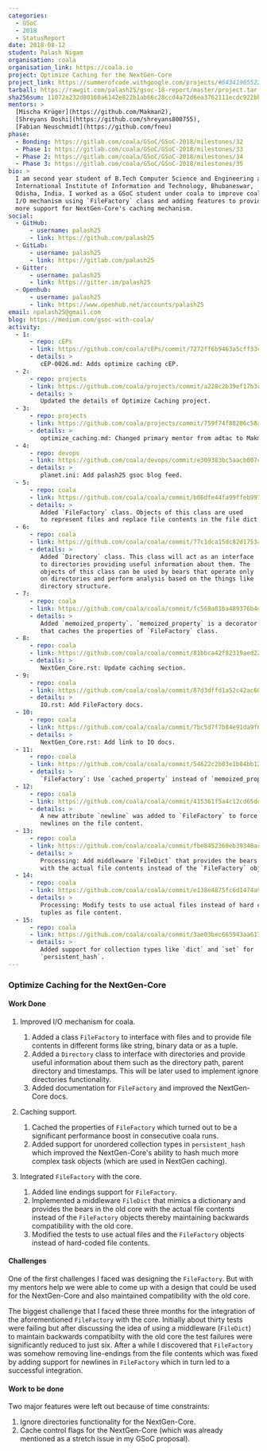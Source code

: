 ```yaml
---
categories:
  - GSoC
  - 2018
  - StatusReport
date: 2018-08-12
student: Palash Nigam
organisation: coala
organisation_link: https://coala.io
project: Optimize Caching for the NextGen-Core
project_link: https://summerofcode.withgoogle.com/projects/#6434190552203264
tarball: https://rawgit.com/palash25/gsoc-18-report/master/project.tar.gz
sha256sum: 11072a232d80160a6142e822b1ab66c28ccd4a72d6ea3762111ecdc922bb8479
mentors: >
  [Mischa Krüger](https://github.com/Makman2),
  [Shreyans Doshi](https://github.com/shreyans800755),
  [Fabian Neuschmidt](https://github.com/fneu)
phase:
  - Bonding: https://gitlab.com/coala/GSoC/GSoC-2018/milestones/32
  - Phase 1: https://gitlab.com/coala/GSoC/GSoC-2018/milestones/33
  - Phase 2: https://gitlab.com/coala/GSoC/GSoC-2018/milestones/34
  - Phase 3: https://gitlab.com/coala/GSoC/GSoC-2018/milestones/35
bio: >
  I am second year student of B.Tech Computer Science and Engineering at
  International Institute of Information and Technology, Bhubaneswar,
  Odisha, India. I worked as a GSoC student under coala to improve coala's
  I/O mechanism using `FileFactory` class and adding features to provide
  more support for NextGen-Core's caching mechanism.
social:
  - GitHub:
      - username: palash25
      - link: https://github.com/palash25
  - GitLab:
      - username: palash25
      - link: https://gitlab.com/palash25
  - Gitter:
      - username: palash25
      - link: https://gitter.im/palash25
  - Openhub:
      - username: palash25
      - link: https://www.openhub.net/accounts/palash25
email: npalash25@gmail.com
blog: https://medium.com/gsoc-with-coala/
activity:
  - 1:
      - repo: cEPs
      - link: https://github.com/coala/cEPs/commit/7272ff6b9463a5cff33c431f73a416e5a999f4ac
      - details: >
         cEP-0026.md: Adds optimize caching cEP.
  - 2:
      - repo: projects
      - link: https://github.com/coala/projects/commit/a228c2b39ef17b3c6d3572853601dfa05b938173
      - details: >
         Updated the details of Optimize Caching project.
  - 3:
      - repo: projects
      - link: https://github.com/coala/projects/commit/759f74f88206c58ac80dd7acd12cadbae13f28cb
      - details: >
         optimize_caching.md: Changed primary mentor from adtac to Makman2.
  - 4:
      - repo: devops
      - link: https://github.com/coala/devops/commit/e309383bc5aacb007c4986bd74197238a4fcc96d
      - details: >
         planet.ini: Add palash25 gsoc blog feed.
  - 5:
      - repo: coala
      - link: https://github.com/coala/coala/commit/b06dfe44fa99ffeb997f6f0a4bf302938fb9734c
      - details: >
         Added `FileFactory` class. Objects of this class are used
         to represent files and replace file contents in the file dict.
  - 6:
      - repo: coala
      - link: https://github.com/coala/coala/commit/77c1dca15dc82d1753aa0962017899392d0033ec
      - details: >
         Added `Directory` class. This class will act as an interface
         to directories providing useful information about them. The
         objects of this class can be used by bears that operate only
         on directories and perform analysis based on the things like
         directory structure.
  - 7:
      - repo: coala
      - link: https://github.com/coala/coala/commit/fc568a01ba489376b4d6efac12ea772cb3cb1573
      - details: >
         Added `memoized_property`. `memoized_property` is a decorator
         that caches the properties of `FileFactory` class.
  - 8:
      - repo: coala
      - link: https://github.com/coala/coala/commit/81bbca42f82319aed22ba7f90781d886d559d4dd
      - details: >
         NextGen_Core.rst: Update caching section. 
  - 9:
      - repo: coala
      - link: https://github.com/coala/coala/commit/87d3dffd1a52c42ac60da0199ee34bd95827b8ff
      - details: >
         IO.rst: Add FileFactory docs.
  - 10:
      - repo: coala
      - link: https://github.com/coala/coala/commit/7bc5d7f7b84e91da9f6aa2f77d40f92e66c850d5
      - details: >
         NextGen_Core.rst: Add link to IO docs.
  - 11:
      - repo: coala
      - link: https://github.com/coala/coala/commit/54622c2b03e1b84bb122130af182424d706d3de4
      - details: >
         `FileFactory`: Use `cached_property` instead of `memoized_property`.
  - 12:
      - repo: coala
      - link: https://github.com/coala/coala/commit/415361f5a4c12cd65dd4cc171d2a8ebbba3bc92c
      - details: >
         A new attribute `newline` was added to `FileFactory` to force
         newlines on the file content.
  - 13:
      - repo: coala
      - link: https://github.com/coala/coala/commit/fbe8452360eb39340ace4334c2df133a1ee6de97
      - details: >
         Processing: Add middleware `FileDict` that provides the bears
         with the actual file contents instead of the `FileFactory` objects.
  - 14:
      - repo: coala
      - link: https://github.com/coala/coala/commit/e138e4875fc6d1474a93758881f550e05df8e329
      - details: >
         Processing: Modify tests to use actual files instead of hard coded
         tuples as file content.
  - 15:
      - repo: coala
      - link: https://github.com/coala/coala/commit/3ae03bec665943aa6173047245ca929a0a754c69
      - details: >
         Added support for collection types like `dict` and `set` for
         `persistent_hash`.
---
```


### Optimize Caching for the NextGen-Core

#### Work Done

1. Improved I/O mechanism for coala.
   1. Added a class `FileFactory` to interface with files and to provide file
      contents in different forms like string, binary data or as a tuple.
   2. Added a `Directory` class to interface with directories and provide
      useful information about them such as the directory path, parent
      directory and timestamps. This will be later used to implement ignore
      directories functionality.
   3. Added documentation for `FileFactory` and improved the NextGen-Core
      docs.

2. Caching support.
   1. Cached the properties of `FileFactory` which turned out to be a
      significant performance boost in consecutive coala runs.
   2. Added support for unordered collection types in `persistent_hash`
      which improved the NextGen-Core's ability to hash much more
      complex task objects (which are used in NextGen caching).

3. Integrated `FileFactory` with the core.
   1. Added line endings support for `FileFactory`.
   2. Implemented a middleware `FileDict` that mimics a dictionary
      and provides the bears in the old core with the actual file
      contents instead of the `FileFactory` objects thereby maintaining
      backwards compatibility with the old core.
   3. Modified the tests to use actual files and the `FileFactory` objects
      instead of hard-coded file contents.

#### Challenges

One of the first challenges I faced was designing the `FileFactory`.
But with my mentors help we were able to come up with a design that
could be used for the NextGen-Core and also maintained compatibility
with the old core.

The biggest challenge that I faced these three months for the integration
of the aforementioned `FileFactory` with the core. Initially about thirty
tests were failing but after discussing the idea of using a middleware
(`FileDict`) to maintain backwards compatibilty with the old core the test
failures were significantly reduced to just six. After a while I discovered
that `FileFactory` was somehow removing line-endings from the file contents
which was fixed by adding support for newlines in `FileFactory` which in turn
led to a successful integration.

#### Work to be done

Two major features were left out because of time constraints:
1. Ignore directories functionality for the NextGen-Core.
2. Cache control flags for the NextGen-Core (which was
   already mentioned as a stretch issue in my GSoC proposal).
